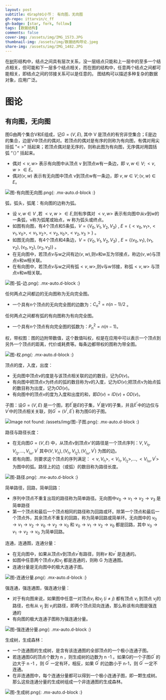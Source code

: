 ```yaml
---
layout: post
subtitle: 《Graph》1小节： 有向图，无向图
gh-repo: ittarvin/c_ff
gh-badge: [star, fork, follow]
tags: [数据结构]
comments: false
cover-img: /assets/img/IMG_1573.JPG
thumbnail-img: /assets/img/数据结构导论.jpeg
share-img: /assets/img/IMG_1482.JPG
---
```

在[树](/2022-05-11-tree-structure)形结构中，结点之间具有层次关系，没一层结点只能和上一层中的至多一个结点相关，但可能和下一层多个结点相关，而在图的结构中，任意两个结点之间都可能相关，即结点之间的邻接关系可以是任意的。
图结构可以描述多种复杂的数据对象，应用广泛。

# 图论
##  有向图，无向图
图G由两个集合V和E组成，记$G=(V,E)$, 其中 V 是顶点的有穷非空集合；E是边的集合，边是V中顶点的偶对。若顶点的偶对是有序的则称为有向图，有偶对用尖括弧 "< >" 括起来；若顶点偶对是无序的，则称此图为有向图，无序偶对用圆括弧 “（）” 括起来。
- 偶对$<v,w>$ 表示有向图中从顶点 v 到顶点w有一条边，即 $v,w \in V;<v,w> \in E$。
- 偶对$(v,w)$ 表示有无向图中顶点 v到顶点w有一条边，即 $v,w \in V;(v,w) \in E$。

![图-有向图无向图.png](../assets/img/图-有向图无向图.png){: .mx-auto.d-block :}

弧，弧头，弧尾：有向图的边称为弧。
- 设 $v,w \in V$ ,若 $<v,w> \in E$,则有序偶对 $<v,w>$ 表示有向图中从v到w的一条弧，v称为弧尾或始点，w 称为弧头或终点。
- 如图有向图，有4个顶点和5条弧，$V= \{ V_0,V_1,V_2,V_3 \}$ , $E=\{<v_0,v_1>,<v_1,v_0>,<v_1,v_2>,<v_2,v_0>,<v_2,v_3>\}$  。
- 如图无向图，有4个顶点和4条边，$V= \{ V_0,V_1,V_2,V_3 \}$ , $E=\{(v_0,v_1),(v_1,v_2),(v_0,v_2),(v_2,v_3)\}$  。
- 在无向图中，若顶点v与w之间有边$(v,w)$,则v和w互为邻接点，称边$(v,w)$与顶点v和w相关联。
- 在有向图中，若顶点v与w之间有弧$<v,w>$,则v与w邻接，称弧$<v,w>$ 与顶点v和w相关联。

![图-弧-边.png](../assets/img/图-弧-边.png){: .mx-auto.d-block :}

任何两点之间都边的无向图称为无向完全图。
- 一个具有n个顶点的无向完全图的边数为：$C_n^2=n(n-1)/2$ 。

任何两点之间都有弧的有向图称为有向完全图。
- 一个具有n个顶点有向完全图的弧数为：$P_n^2=n(n-1)$。

 权，带权图：图的边附带数值，这个数值叫权，权是在应用中可以表示一个顶点到另外一个顶点的距离，代价或耗费等。每条边都带权的图称为带全图。

![图-权.png](../assets/img/图-权.png){: .mx-auto.d-block :}
 
 顶点的度，入度，出度：
 - 无向图中顶点v的度是与该顶点相关联的边的数目，记为$D(v)$。
 - 有向图中把顶点v为终点的弧的数目称为v的入度，记为$ID(v)$;把顶点v为始点弧的数目称为出度，记为$OD(v)$。
 - 有向图中的顶点v的度为入度和出度的和，即$D(v)=ID(v)+OD(v)$。

子图：设$G=(V,E)$ 是一个图，若$E^\prime$是$E$的子集，$V^\prime$是$V$的子集，并且$E^\prime$中的边仅与$V^\prime$中的顶点相关关联，则$G^\prime=(V^\prime,E^\prime)$ 称为图G的子图。

![Image not found: /assets/img/图-子图.png](../assets/img/图-子图.png "Image not found: /assets/img/图-子图.png"){: .mx-auto.d-block :}

路径与路径长度：
- 在无向图$G=(V,E)$ 中，从顶点v到顶点v'的路径是一个顶点序列：$V,V_{i_1},V_{i_2},...,V_{i_m},V^\prime$ 其中$(V,V_{i_1}),(V_{i_1},V_{i_2}),(V_{i_m},V^\prime)$  为图的边。
- 若有向图，则要求这个顶点的序列满足：$<v,V_{i_1}>,<V_{i_1},V_{i_2}>,...,<V_{i_m},V^\prime>$ 为图中的弧。路径上的边（或弧）的数目称为路径长度。

![图-路径.png](../assets/img/图-路径.png){: .mx-auto.d-block :}

简单路径，回路，简单回路：
- 序列中顶点不重复出现的路径称为简单路径。无向图中$v_0 \to v_1 \to v_2\to v_3$ 是简单路径
- 第一个顶点和最后一个顶点相同的路径称为回路或环。除第一个顶点和最后一个顶点外，其余顶点不重复的回路，称为简单回路或简单环。无向图中的 $v_0 \to v_1 \to v_2 \to v_0 \to v_2 \to v_0$   和 $v_0 \to v_1  \to v_2 \to v_0$ 都是回路，其中 $v_0 \to v_1  \to v_2 \to v_0$ 为简单回路。

连通，连通图，连通分量：
- 在无向图中，如果从顶点$v$到顶点$v^\prime$有路径，则称$v$ 和$v^\prime$ 是连通的。
- 如图中任意两个顶点$v_i$和$v_j$ 都是连通的，则称 G 为连通图。
- 连通分量是无向图中的极大连通子图。

![图-连通分量.png](../assets/img/图-连通分量.png){: .mx-auto.d-block :}

强连通，强连通图，强连通分量：
- 对于有向图来说，如果图中任意一对顶点$v_i$ 和$v_j$  $(i \neq j)$ 都有顶点 $v_i$ 到顶点 $v_j$的路径，也有从 $v_j$ 到 $v_i$的路径，即两个顶点双向连通，那么称该有向图是强连通的
- 有向图的极大连通子图称为强连通分量。

![图-强连通分量.png](../assets/img/图-强连通分量.png){: .mx-auto.d-block :}

生成树，生成森林：
- 一个连通图的生成树，是含有该连通图的全部顶点的一个极小连通子图。
- 若连通图G的顶点个数为 n ，则生成树的边数为 n -1 。如果G的一个子图$G^\prime$ 的边大于 n -1 ，则 $G^\prime$ 一定有环，相反，如果 $G^\prime$ 的边数小于 n-1，则  $G^\prime$ 一定不连通。
- 在非连通图中，每个连通分量都可以得到一个极小连通子图，即一颗生成树。那么这些连通分量的生成树组成一个非连通图的生成森林。

![图-生成树.png](../assets/img/图-生成树.png){: .mx-auto.d-block :}
